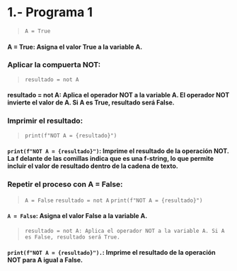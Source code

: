 # 1.- Programa 1

> ```A = True```
#### A = True: Asigna el valor True a la variable A.

### Aplicar la compuerta NOT:


> ```resultado = not A```
#### resultado = not A: Aplica el operador NOT a la variable A. El operador NOT invierte el valor de A. Si A es True, resultado será False.

### Imprimir el resultado:


> ```print(f"NOT A = {resultado}")```
#### ```print(f"NOT A = {resultado}")```: Imprime el resultado de la operación NOT. La f delante de las comillas indica que es una f-string, lo que permite incluir el valor de resultado dentro de la cadena de texto.

### Repetir el proceso con A = False:


> ```A = False```
> ```resultado = not A```
> ```print(f"NOT A = {resultado}")```
#### ```A = False```: Asigna el valor False a la variable A.

> ```resultado = not A: Aplica el operador NOT a la variable A. Si A es False, resultado será True.```

#### ```print(f"NOT A = {resultado}").```: Imprime el resultado de la operación NOT para A igual a False.
